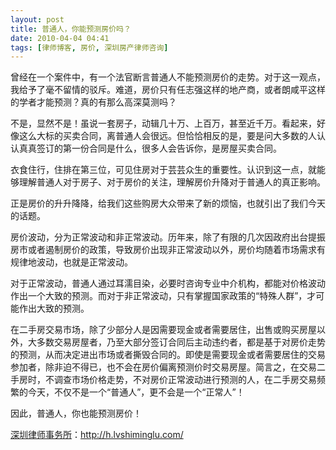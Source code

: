 ```yaml
---
layout: post
title: 普通人，你能预测房价吗？
date: 2010-04-04 04:41
tags: [律师博客, 房价, 深圳房产律师咨询]
---
```

曾经在一个案件中，有一个法官断言普通人不能预测房价的走势。对于这一观点，我给予了毫不留情的驳斥。难道，房价只有任志强这样的地产商，或者朗咸平这样的学者才能预测？真的有那么高深莫测吗？

不是，显然不是！虽说一套房子，动辑几十万、上百万，甚至近千万。看起来，好像这么大标的买卖合同，离普通人会很远。但恰恰相反的是，要是问大多数的人认认真真签订的第一份合同是什么，很多人会告诉你，是房屋买卖合同。

衣食住行，住排在第三位，可见住房对于芸芸众生的重要性。认识到这一点，就能够理解普通人对于房子、对于房价的关注，理解房价升降对于普通人的真正影响。

正是房价的升升降降，给我们这些购房大众带来了新的烦恼，也就引出了我们今天的话题。

房价波动，分为正常波动和非正常波动。历年来，除了有限的几次因政府出台提振房市或者遏制房价的政策，导致房价出现非正常波动以外，房价均随着市场需求有规律地波动，也就是正常波动。

对于正常波动，普通人通过耳濡目染，必要时咨询专业中介机构，都能对价格波动作出一个大致的预测。而对于非正常波动，只有掌握国家政策的“特殊人群”，才可能作出大致的预测。

在二手房交易市场，除了少部分人是因需要现金或者需要居住，出售或购买房屋以外，大多数交易房屋者，乃至大部分签订合同后主动违约者，都是基于对房价走势的预测，从而决定进出市场或者撕毁合同的。即使是需要现金或者需要居住的交易参加者，除非迫不得已，也不会在房价偏离预测价时交易房屋。简言之，在交易二手房时，不调查市场价格走势，不对房价正常波动进行预测的人，在二手房交易频繁的今天，不仅不是一个“普通人”，更不会是一个“正常人”！

因此，普通人，你也能预测房价！

<a href="http://h.lvshiminglu.com/">深圳律师事务所</a>：<a href="http://h.lvshiminglu.com/">http://h.lvshiminglu.com/</a>


